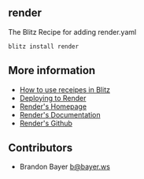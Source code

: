 ## render

The Blitz Recipe for adding render.yaml
```
blitz install render
```

## More information

- [How to use receipes in Blitz](https://blitzjs.com/docs/using-recipes)
- [Deploying to Render](https://blitzjs.com/docs/deploy-render)
- [Render's Homepage](https://render.com/)
- [Render's Documentation](https://render.com/docs)
- [Render's Github](https://github.com/renderinc)

## Contributors

- Brandon Bayer <b@bayer.ws>

